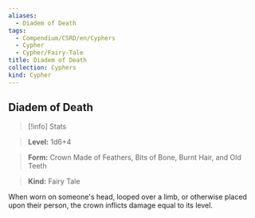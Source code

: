 ```yaml
---
aliases:
  - Diadem of Death
tags:
  - Compendium/CSRD/en/Cyphers
  - Cypher
  - Cypher/Fairy-Tale
title: Diadem of Death
collection: Cyphers
kind: Cypher
---
```

## Diadem of Death    
>[!info] Stats    
> **Level:** 1d6+4    
> **Form:** Crown Made of Feathers, Bits of Bone, Burnt Hair, and Old Teeth    
> **Kind:** Fairy Tale  
    
When worn on someone's head, looped over a limb, or otherwise placed upon their person, the crown inflicts damage equal to its level.